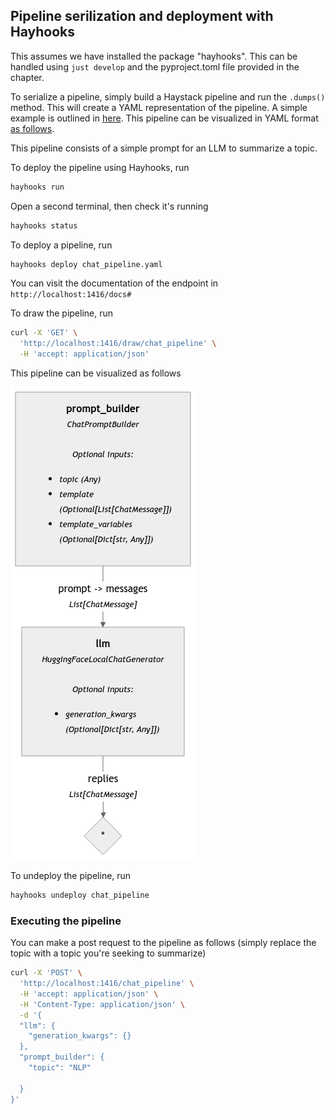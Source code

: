 ## Pipeline serilization and deployment with Hayhooks

This assumes we have installed the package "hayhooks". This can be handled using `just develop` and the pyproject.toml file provided in the chapter.

To serialize a pipeline, simply build a Haystack pipeline and run the `.dumps()` method. This will create a YAML representation of the pipeline. A simple example is outlined in [here](./sample_pipeline.py). This pipeline can be visualized in YAML format [as follows](./chat_pipeline.yaml).

This pipeline consists of a simple prompt for an LLM to summarize a topic. 

To deploy the pipeline using Hayhooks, run

```bash
hayhooks run
```

Open a second terminal, then check it's running

```bash
hayhooks status
```

To deploy a pipeline, run

```bash
hayhooks deploy chat_pipeline.yaml
```

You can visit the documentation of the endpoint in `http://localhost:1416/docs#`

To draw the pipeline, run

```bash
curl -X 'GET' \
  'http://localhost:1416/draw/chat_pipeline' \
  -H 'accept: application/json'
```

This pipeline can be visualized as follows 

![](./serialized-chat-pipeline.png)

To undeploy the pipeline, run

```bash
hayhooks undeploy chat_pipeline
```

### Executing the pipeline

You can make a post request to the pipeline as follows (simply replace the topic with a topic you're seeking to summarize)

```bash
curl -X 'POST' \
  'http://localhost:1416/chat_pipeline' \
  -H 'accept: application/json' \
  -H 'Content-Type: application/json' \
  -d '{
  "llm": {
    "generation_kwargs": {}
  },
  "prompt_builder": {
    "topic": "NLP"
 
  }
}'
```